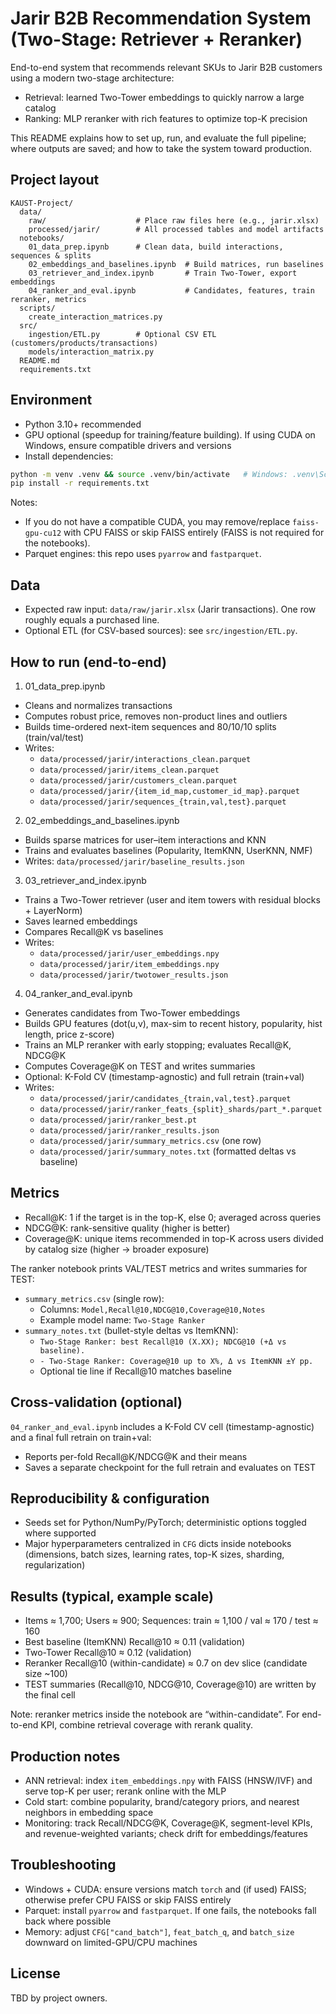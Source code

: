 # Jarir B2B Recommendation System (Two-Stage: Retriever + Reranker)

End-to-end system that recommends relevant SKUs to Jarir B2B customers using a modern two-stage architecture:
- Retrieval: learned Two-Tower embeddings to quickly narrow a large catalog
- Ranking: MLP reranker with rich features to optimize top-K precision

This README explains how to set up, run, and evaluate the full pipeline; where outputs are saved; and how to take the system toward production.

## Project layout

```
KAUST-Project/
  data/
    raw/                    # Place raw files here (e.g., jarir.xlsx)
    processed/jarir/        # All processed tables and model artifacts
  notebooks/
    01_data_prep.ipynb      # Clean data, build interactions, sequences & splits
    02_embeddings_and_baselines.ipynb  # Build matrices, run baselines
    03_retriever_and_index.ipynb       # Train Two-Tower, export embeddings
    04_ranker_and_eval.ipynb           # Candidates, features, train reranker, metrics
  scripts/
    create_interaction_matrices.py
  src/
    ingestion/ETL.py        # Optional CSV ETL (customers/products/transactions)
    models/interaction_matrix.py
  README.md
  requirements.txt
```

## Environment

- Python 3.10+ recommended
- GPU optional (speedup for training/feature building). If using CUDA on Windows, ensure compatible drivers and versions
- Install dependencies:

```bash
python -m venv .venv && source .venv/bin/activate   # Windows: .venv\Scripts\activate
pip install -r requirements.txt
```

Notes:
- If you do not have a compatible CUDA, you may remove/replace `faiss-gpu-cu12` with CPU FAISS or skip FAISS entirely (FAISS is not required for the notebooks).
- Parquet engines: this repo uses `pyarrow` and `fastparquet`.

## Data

- Expected raw input: `data/raw/jarir.xlsx` (Jarir transactions). One row roughly equals a purchased line.
- Optional ETL (for CSV-based sources): see `src/ingestion/ETL.py`.

## How to run (end-to-end)

1) 01_data_prep.ipynb
- Cleans and normalizes transactions
- Computes robust price, removes non-product lines and outliers
- Builds time-ordered next-item sequences and 80/10/10 splits (train/val/test)
- Writes:
  - `data/processed/jarir/interactions_clean.parquet`
  - `data/processed/jarir/items_clean.parquet`
  - `data/processed/jarir/customers_clean.parquet`
  - `data/processed/jarir/{item_id_map,customer_id_map}.parquet`
  - `data/processed/jarir/sequences_{train,val,test}.parquet`

2) 02_embeddings_and_baselines.ipynb
- Builds sparse matrices for user–item interactions and KNN
- Trains and evaluates baselines (Popularity, ItemKNN, UserKNN, NMF)
- Writes: `data/processed/jarir/baseline_results.json`

3) 03_retriever_and_index.ipynb
- Trains a Two-Tower retriever (user and item towers with residual blocks + LayerNorm)
- Saves learned embeddings
- Compares Recall@K vs baselines
- Writes:
  - `data/processed/jarir/user_embeddings.npy`
  - `data/processed/jarir/item_embeddings.npy`
  - `data/processed/jarir/twotower_results.json`

4) 04_ranker_and_eval.ipynb
- Generates candidates from Two-Tower embeddings
- Builds GPU features (dot(u,v), max-sim to recent history, popularity, hist length, price z-score)
- Trains an MLP reranker with early stopping; evaluates Recall@K, NDCG@K
- Computes Coverage@K on TEST and writes summaries
- Optional: K-Fold CV (timestamp-agnostic) and full retrain (train+val)
- Writes:
  - `data/processed/jarir/candidates_{train,val,test}.parquet`
  - `data/processed/jarir/ranker_feats_{split}_shards/part_*.parquet`
  - `data/processed/jarir/ranker_best.pt`
  - `data/processed/jarir/ranker_results.json`
  - `data/processed/jarir/summary_metrics.csv` (one row)
  - `data/processed/jarir/summary_notes.txt` (formatted deltas vs baseline)

## Metrics

- Recall@K: 1 if the target is in the top-K, else 0; averaged across queries
- NDCG@K: rank-sensitive quality (higher is better)
- Coverage@K: unique items recommended in top-K across users divided by catalog size (higher → broader exposure)

The ranker notebook prints VAL/TEST metrics and writes summaries for TEST:
- `summary_metrics.csv` (single row):
  - Columns: `Model,Recall@10,NDCG@10,Coverage@10,Notes`
  - Example model name: `Two-Stage Ranker`
- `summary_notes.txt` (bullet-style deltas vs ItemKNN):
  - `Two-Stage Ranker: best Recall@10 (X.XX); NDCG@10 (+Δ vs baseline).`
  - `- Two-Stage Ranker: Coverage@10 up to X%, Δ vs ItemKNN ±Y pp.`
  - Optional tie line if Recall@10 matches baseline

## Cross-validation (optional)

`04_ranker_and_eval.ipynb` includes a K-Fold CV cell (timestamp-agnostic) and a final full retrain on train+val:
- Reports per-fold Recall@K/NDCG@K and their means
- Saves a separate checkpoint for the full retrain and evaluates on TEST

## Reproducibility & configuration

- Seeds set for Python/NumPy/PyTorch; deterministic options toggled where supported
- Major hyperparameters centralized in `CFG` dicts inside notebooks (dimensions, batch sizes, learning rates, top-K sizes, sharding, regularization)

## Results (typical, example scale)

- Items ≈ 1,700; Users ≈ 900; Sequences: train ≈ 1,100 / val ≈ 170 / test ≈ 160
- Best baseline (ItemKNN) Recall@10 ≈ 0.11 (validation)
- Two-Tower Recall@10 ≈ 0.12 (validation)
- Reranker Recall@10 (within-candidate) ≈ 0.7 on dev slice (candidate size ~100)
- TEST summaries (Recall@10, NDCG@10, Coverage@10) are written by the final cell

Note: reranker metrics inside the notebook are “within-candidate”. For end-to-end KPI, combine retrieval coverage with rerank quality.

## Production notes

- ANN retrieval: index `item_embeddings.npy` with FAISS (HNSW/IVF) and serve top-K per user; rerank online with the MLP
- Cold start: combine popularity, brand/category priors, and nearest neighbors in embedding space
- Monitoring: track Recall/NDCG@K, Coverage@K, segment-level KPIs, and revenue-weighted variants; check drift for embeddings/features

## Troubleshooting

- Windows + CUDA: ensure versions match `torch` and (if used) FAISS; otherwise prefer CPU FAISS or skip FAISS entirely
- Parquet: install `pyarrow` and `fastparquet`. If one fails, the notebooks fall back where possible
- Memory: adjust `CFG["cand_batch"]`, `feat_batch_q`, and `batch_size` downward on limited-GPU/CPU machines

## License

TBD by project owners.
